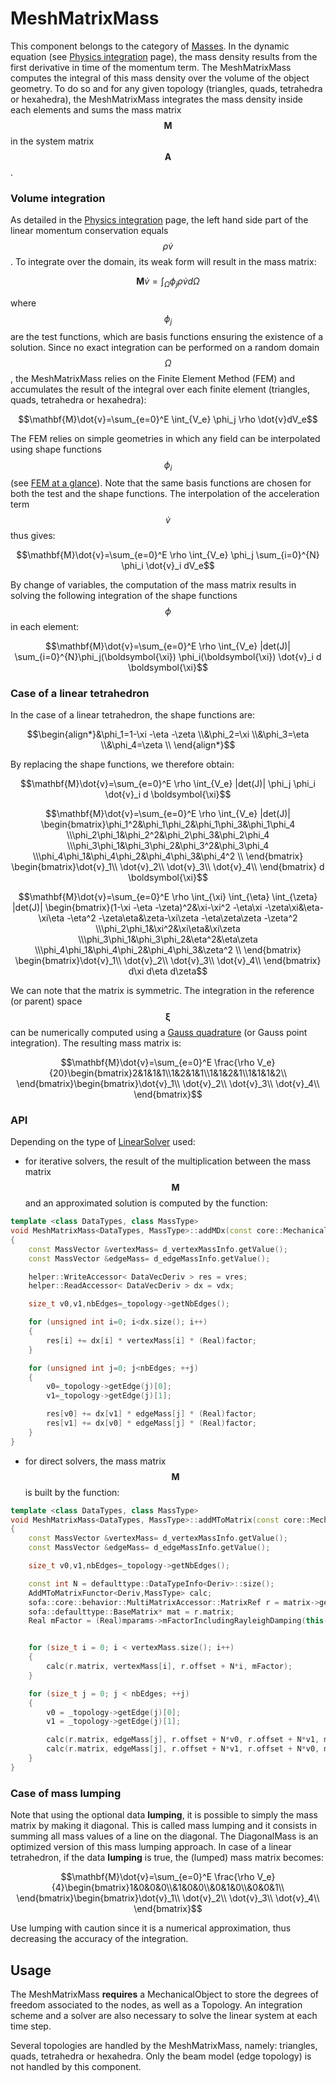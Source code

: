 MeshMatrixMass  
==============

This component belongs to the category of [Masses](../../../simulation-principles/multi-model-representation/mass/). In the dynamic equation (see [Physics integration](../../../simulation-principles/multi-model-representation/physics-integration/) page), the mass density results from the first derivative in time of the momentum term. The MeshMatrixMass computes the integral of this mass density over the volume of the object geometry. To do so and for any given topology (triangles, quads, tetrahedra or hexahedra), the MeshMatrixMass integrates the mass density inside each elements and sums the mass matrix $$\mathbf{M}$$ in the system matrix $$\mathbf{A}$$.


### Volume integration

As detailed in the [Physics integration](../../../simulation-principles/multi-model-representation/physics-integration/) page, the left hand side part of the linear momentum conservation equals $$\rho\dot{v}$$. To integrate over the domain, its weak form will result in the mass matrix:

$$\mathbf{M}\dot{v}=\int_{\Omega} \phi_j \rho \dot{v}d\Omega$$

where $$\phi_j$$ are the test functions, which are basis functions ensuring the existence of a solution. Since no exact integration can be performed on a random domain $$\Omega$$, the MeshMatrixMass relies on the Finite Element Method (FEM) and accumulates the result of the integral over each finite element (triangles, quads, tetrahedra or hexahedra):

$$\mathbf{M}\dot{v}=\sum_{e=0}^E \int_{V_e} \phi_j \rho \dot{v}dV_e$$

The FEM relies on simple geometries in which any field can be interpolated using shape functions $$\phi_i$$ (see [FEM at a glance](../../../simulation-principles/multi-model-representation/physics-integration/#fem-at-a-glance)). Note that the same basis functions are chosen for both the test and the shape functions. The interpolation of the acceleration term $$\dot{v}$$ thus gives:

$$\mathbf{M}\dot{v}=\sum_{e=0}^E \rho \int_{V_e} \phi_j \sum_{i=0}^{N} \phi_i \dot{v}_i dV_e$$

By change of variables, the computation of the mass matrix results in solving the following integration of the shape functions $$\phi$$ in each element:

$$\mathbf{M}\dot{v}=\sum_{e=0}^E \rho \int_{V_e} |det(J)| \sum_{i=0}^{N}\phi_j(\boldsymbol{\xi}) \phi_i(\boldsymbol{\xi}) \dot{v}_i d \boldsymbol{\xi}$$


### Case of a linear tetrahedron
In the case of a linear tetrahedron, the shape functions are:

$$\begin{align*}&\phi_1=1-\xi -\eta -\zeta \\&\phi_2=\xi \\&\phi_3=\eta \\&\phi_4=\zeta \\ \end{align*}$$

By replacing the shape functions, we therefore obtain:

$$\mathbf{M}\dot{v}=\sum_{e=0}^E \rho \int_{V_e} |det(J)| \phi_j \phi_i \dot{v}_i d \boldsymbol{\xi}$$

$$\mathbf{M}\dot{v}=\sum_{e=0}^E \rho \int_{V_e} |det(J)| \begin{bmatrix}\phi_1^2&\phi_1\phi_2&\phi_1\phi_3&\phi_1\phi_4 \\\phi_2\phi_1&\phi_2^2&\phi_2\phi_3&\phi_2\phi_4 \\\phi_3\phi_1&\phi_3\phi_2&\phi_3^2&\phi_3\phi_4 \\\phi_4\phi_1&\phi_4\phi_2&\phi_4\phi_3&\phi_4^2 \\ \end{bmatrix} \begin{bmatrix}\dot{v}_1\\ \dot{v}_2\\ \dot{v}_3\\ \dot{v}_4\\ \end{bmatrix} d \boldsymbol{\xi}$$

$$\mathbf{M}\dot{v}=\sum_{e=0}^E \rho \int_{\xi} \int_{\eta} \int_{\zeta} |det(J)| \begin{bmatrix}(1-\xi -\eta -\zeta)^2&\xi-\xi^2 -\eta\xi -\zeta\xi&\eta-\xi\eta -\eta^2 -\zeta\eta&\zeta-\xi\zeta -\eta\zeta\zeta -\zeta^2 \\\phi_2\phi_1&\xi^2&\xi\eta&\xi\zeta \\\phi_3\phi_1&\phi_3\phi_2&\eta^2&\eta\zeta \\\phi_4\phi_1&\phi_4\phi_2&\phi_4\phi_3&\zeta^2 \\ \end{bmatrix} \begin{bmatrix}\dot{v}_1\\ \dot{v}_2\\ \dot{v}_3\\ \dot{v}_4\\ \end{bmatrix} d\xi d\eta d\zeta$$

We can note that the matrix is symmetric. The integration in the reference (or parent) space $$\boldsymbol{\xi}$$ can be numerically computed using a [Gauss quadrature](https://en.wikipedia.org/wiki/Gaussian_quadrature) (or Gauss point integration). The resulting mass matrix is:

$$\mathbf{M}\dot{v}=\sum_{e=0}^E \frac{\rho V_e}{20}\begin{bmatrix}2&1&1&1\\1&2&1&1\\1&1&2&1\\1&1&1&2\\ \end{bmatrix}\begin{bmatrix}\dot{v}_1\\ \dot{v}_2\\ \dot{v}_3\\ \dot{v}_4\\ \end{bmatrix}$$


### API

Depending on the type of [LinearSolver](../../../simulation-principles/system-resolution/linear-solver/) used:

- for iterative solvers, the result of the multiplication between the mass matrix $$\mathbf{M}$$ and an approximated solution is computed by the function:

``` cpp
template <class DataTypes, class MassType>
void MeshMatrixMass<DataTypes, MassType>::addMDx(const core::MechanicalParams*, DataVecDeriv& vres, const DataVecDeriv& vdx, SReal factor)
{
    const MassVector &vertexMass= d_vertexMassInfo.getValue();
    const MassVector &edgeMass= d_edgeMassInfo.getValue();

    helper::WriteAccessor< DataVecDeriv > res = vres;
    helper::ReadAccessor< DataVecDeriv > dx = vdx;

    size_t v0,v1,nbEdges=_topology->getNbEdges();

    for (unsigned int i=0; i<dx.size(); i++)
    {
        res[i] += dx[i] * vertexMass[i] * (Real)factor;
    }

    for (unsigned int j=0; j<nbEdges; ++j)
    {
        v0=_topology->getEdge(j)[0];
        v1=_topology->getEdge(j)[1];

        res[v0] += dx[v1] * edgeMass[j] * (Real)factor;
        res[v1] += dx[v0] * edgeMass[j] * (Real)factor;
    }
}
```

- for direct solvers, the mass matrix $$\mathbf{M}$$ is built by the function:

``` cpp
template <class DataTypes, class MassType>
void MeshMatrixMass<DataTypes, MassType>::addMToMatrix(const core::MechanicalParams *mparams, const sofa::core::behavior::MultiMatrixAccessor* matrix)
{
    const MassVector &vertexMass= d_vertexMassInfo.getValue();
    const MassVector &edgeMass= d_edgeMassInfo.getValue();

    size_t v0,v1,nbEdges=_topology->getNbEdges();

    const int N = defaulttype::DataTypeInfo<Deriv>::size();
    AddMToMatrixFunctor<Deriv,MassType> calc;
    sofa::core::behavior::MultiMatrixAccessor::MatrixRef r = matrix->getMatrix(this->mstate);
    sofa::defaulttype::BaseMatrix* mat = r.matrix;
    Real mFactor = (Real)mparams->mFactorIncludingRayleighDamping(this->rayleighMass.getValue());


    for (size_t i = 0; i < vertexMass.size(); i++)
    {
        calc(r.matrix, vertexMass[i], r.offset + N*i, mFactor);
    }

    for (size_t j = 0; j < nbEdges; ++j)
    {
        v0 = _topology->getEdge(j)[0];
        v1 = _topology->getEdge(j)[1];

        calc(r.matrix, edgeMass[j], r.offset + N*v0, r.offset + N*v1, mFactor);
        calc(r.matrix, edgeMass[j], r.offset + N*v1, r.offset + N*v0, mFactor);
    }
}

```
### Case of mass lumping

Note that using the optional data **lumping**, it is possible to simply the mass matrix by making it diagonal. This is called mass lumping and it consists in summing all mass values of a line on the diagonal. The DiagonalMass is an optimized version of this mass lumping approach. In case of a linear tetrahedron, if the data **lumping** is true, the (lumped) mass matrix becomes:

$$\mathbf{M}\dot{v}=\sum_{e=0}^E \frac{\rho V_e}{4}\begin{bmatrix}1&0&0&0\\&1&0&0\\&0&1&0\\&0&0&1\\ \end{bmatrix}\begin{bmatrix}\dot{v}_1\\ \dot{v}_2\\ \dot{v}_3\\ \dot{v}_4\\ \end{bmatrix}$$

Use lumping with caution since it is a numerical approximation, thus decreasing the accuracy of the integration.



Usage
-----

The MeshMatrixMass **requires** a MechanicalObject to store the degrees of freedom associated to the nodes, as well as a Topology. An integration scheme and a solver are also necessary to solve the linear system at each time step.

Several topologies are handled by the MeshMatrixMass, namely: triangles, quads, tetrahedra or hexahedra. Only the beam model (edge topology) is not handled by this component.
